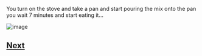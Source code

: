 You turn on the stove and take a pan and start pouring the mix onto the pan you wait 7 minutes and start eating it...

![image](https://user-images.githubusercontent.com/32097866/48242879-de379280-e3e5-11e8-9014-145ad3372cd9.png)


## [Next](story2.3.md)
